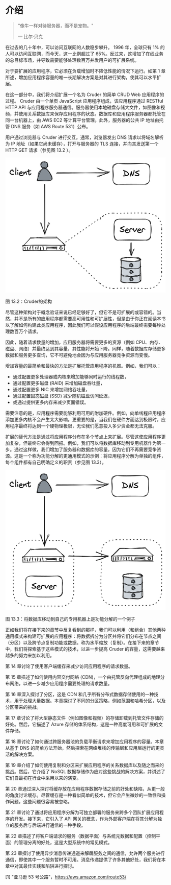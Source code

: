 # 介绍

> "像牛一样对待服务器，而不是宠物。"
>
> — 比尔·贝克

在过去的几十年中，可以访问互联网的人数稳步攀升。 1996 年，全球只有 1% 的人可以访问互联网，而今天，这一比例超过了 65%。反过来，这增加了在线业务的总目标市场，并导致需要能够处理数百万并发用户的可扩展系统。

对于要扩展的应用程序，它必须在负载增加时不降低性能的情况下运行。如第 1 章所述，增加应用程序容量的唯一长期解决方案是对其进行架构，使其可以水平扩展。

在这一部分中，我们将介绍扩展一个名为 Cruder 的简单 CRUD Web 应用程序的过程。 Cruder 由一个单页 JavaScript 应用程序组成，该应用程序通过 RESTful HTTP API 与应用程序服务器通信。服务器使用本地磁盘存储大文件，如图像和视频，并使用关系数据库来保存应用程序的状态。数据库和应用程序服务器都托管在同一台机器上，由 AWS EC2 等计算平台管理。此外，服务器的公共 IP 地址由托管 DNS 服务（如 AWS Route 531）公布。

用户通过浏览器与 Cruder 进行交互。通常，浏览器发出 DNS 请求以将域名解析为 IP 地址（如果它尚未缓存），打开与服务器的 TLS 连接，并向其发送第一个 HTTP GET 请求（参见图 13.2 ）。

![](../images/13/13-02.png)

图 13.2：Cruder的架构

尽管这种架构对于概念验证来说已经足够好了，但它不是可扩展的或容错的。当然，并不是所有的应用程序都需要高可用性和可扩展性，但是由于你正在阅读本书以了解如何构建此类应用程序，因此我们可以假设应用程序的后端最终需要每秒处理数百万个请求。

因此，随着请求数量的增加，应用服务器将需要更多的资源（例如 CPU、内存、磁盘、网络）并最终达到其容量，其性能将开始下降。同样，随着数据库存储更多数据和服务更多查询，它不可避免地会因为与应用服务器竞争资源而变慢。

增加容量的最简单和最快的方法是扩展托管应用程序的机器。例如，我们可以：

- 通过配置更多处理器或内核来增加能够同时运行的线程数，
- 通过配置更多磁盘 (RAID) 来增加磁盘吞吐量，
- 通过配置更多 NIC 来增加网络吞吐量，
- 通过配置固态磁盘 (SSD) 减少随机磁盘访问延迟，
- 或通过提供更多内存来减少页面错误。

需要注意的是，应用程序需要能够利用可用的附加硬件。例如，向单线程应用程序添加更多内核不会产生太大影响。更重要的是，当我们在硬件方面达到极限时，应用程序最终将达到一个硬物理极限，无论我们愿意投入多少资金都无法克服。

扩展的替代方法是通过将应用程序分布在多个节点上来扩展。尽管这使应用程序更加复杂，但最终它会得到回报。例如，我们可以将数据库移动到专用机器作为第一步。通过这样做，我们增加了服务器和数据库的容量，因为它们不再需要竞争资源。这是一个称为功能分解的更通用模式的示例：将应用程序分解为单独的组件，每个组件都有自己明确定义的职责（参见图 13.3）。

![](../images/13/13-03.png)

图 13.3：将数据库移动到自己的专用机器上是功能分解的一个例子

正如我们将在接下来的章节中反复看到的那样，我们可以利用（和组合）其他两种通用模式来构建可扩展的应用程序：将数据拆分为分区并将它们分布在节点之间（分区）以及跨节点复制功能或数据。称为水平缩放（复制）。在接下来的章节中，我们将探索基于这些模式的技术，以进一步提高 Cruder 的容量，这需要越来越多的努力来加以利用。

第 14 章讨论了使用客户端缓存来减少访问应用程序的请求数量。

第 15 章描述了如何使用内容交付网络 (CDN)，一个由托管反向代理组成的地理分布网络，以进一步减少应用程序需要处理的请求数量。

第 16 章深入探讨了分区，这是 CDN 和几乎所有分布式数据存储使用的一种技术，用于处理大量数据。本章探讨了不同的分区策略，例如范围和哈希分区，以及分区带来的挑战。

第 17 章讨论了将大型静态文件（例如图像和视频）的存储卸载到托管文件存储的好处。然后，它描述了 Azure 存储的体系结构，这是一种高度可用和可扩展的文件存储。

第 18 章讨论了如何通过跨服务器池的负载平衡请求来增加应用程序的容量。本章从基于 DNS 的简单方法开始，然后探索在网络堆栈的传输层和应用层运行的更灵活的解决方案。

第 19 章介绍了如何使用复制和分区来扩展应用程序的关系数据库以及随之而来的挑战。然后，它介绍了 NoSQL 数据存储作为应对这些挑战的解决方案，并讲述了它们自最初在行业中采用以来的演变。

第 20 章通过深入探讨将缓存放在应用程序数据存储之前的好处和缺陷，从更一般的角度讨论缓存。尽管缓存是一种看似简单的技术，但它会产生微妙的一致性和操作问题，这些问题很容易被忽略。

第 21 章讨论了通过将应用程序分解为可独立部署的服务来跨多个团队扩展应用程序的开发。接下来，它引入了 API 网关的概念，作为外部客户端在将其分解为独立的服务后与后端进行通信的一种手段。

第 22 章描述了将客户端请求的服务（数据平面）与系统元数据和配置（控制平面）的管理分离的好处，这是大型系统中的常见模式。

第 23 章探讨了使用异步消息传递通道来解耦服务之间的通信，允许两个服务进行通信，即使其中一个服务暂时不可用。消息传递提供了许多其他好处，我们将在本章中对其最佳实践和陷阱进行探讨。

[1] "亚马逊 53 号公路"，https://aws.amazon.com/route53/